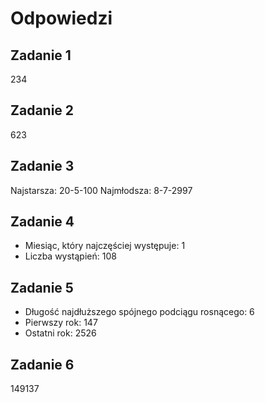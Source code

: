 # Odpowiedzi

## Zadanie 1

234

## Zadanie 2

623

## Zadanie 3

Najstarsza: 20-5-100
Najmłodsza: 8-7-2997

## Zadanie 4

- Miesiąc, który najczęściej występuje: 1
- Liczba wystąpień: 108

## Zadanie 5

- Długość najdłuższego spójnego podciągu rosnącego: 6
- Pierwszy rok: 147
- Ostatni rok: 2526

## Zadanie 6

149137